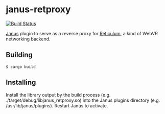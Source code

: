 # janus-retproxy

[![Build Status](https://travis-ci.org/mquander/janus-retproxy.svg?branch=master)](https://travis-ci.org/mquander/janus-retproxy)

[Janus](https://janus.conf.meetecho.com/) plugin to serve as a reverse proxy for [Reticulum](https://github.com/mozilla/reticulum), a kind of WebVR networking backend.

## Building

```
$ cargo build
```

## Installing

Install the library output by the build process (e.g. ./target/debug/libjanus_retproxy.so) into the Janus plugins
directory (e.g. /usr/lib/janus/plugins). Restart Janus to activate.
